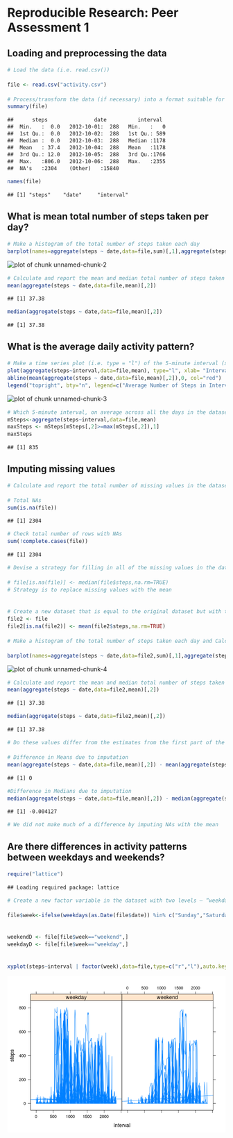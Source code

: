 # Reproducible Research: Peer Assessment 1


## Loading and preprocessing the data

```r
# Load the data (i.e. read.csv())

file <- read.csv("activity.csv")

# Process/transform the data (if necessary) into a format suitable for your analysis
summary(file)
```

```
##      steps               date          interval   
##  Min.   :  0.0   2012-10-01:  288   Min.   :   0  
##  1st Qu.:  0.0   2012-10-02:  288   1st Qu.: 589  
##  Median :  0.0   2012-10-03:  288   Median :1178  
##  Mean   : 37.4   2012-10-04:  288   Mean   :1178  
##  3rd Qu.: 12.0   2012-10-05:  288   3rd Qu.:1766  
##  Max.   :806.0   2012-10-06:  288   Max.   :2355  
##  NA's   :2304    (Other)   :15840
```

```r
names(file)
```

```
## [1] "steps"    "date"     "interval"
```

## What is mean total number of steps taken per day?

```r
# Make a histogram of the total number of steps taken each day
barplot(names=aggregate(steps ~ date,data=file,sum)[,1],aggregate(steps ~ date,data=file,sum)[,2], xlab="Date", ylab="Total Number of Steps")
```

![plot of chunk unnamed-chunk-2](./PA1_template_files/figure-html/unnamed-chunk-2.png) 

```r
# Calculate and report the mean and median total number of steps taken per day
mean(aggregate(steps ~ date,data=file,mean)[,2])
```

```
## [1] 37.38
```

```r
median(aggregate(steps ~ date,data=file,mean)[,2])
```

```
## [1] 37.38
```




## What is the average daily activity pattern?

```r
# Make a time series plot (i.e. type = "l") of the 5-minute interval (x-axis) and the average number of steps taken, averaged across all days (y-axis)
plot(aggregate(steps~interval,data=file,mean), type="l", xlab= "Interval (minutes)", ylab="Average Number of Steps", col="blue")
abline(mean(aggregate(steps ~ date,data=file,mean)[,2]),0, col="red")
legend("topright", bty="n", legend=c("Average Number of Steps in Interval","Average Number of Steps Across all Days"),lty=c(1,1),col=c("blue","red"))
```

![plot of chunk unnamed-chunk-3](./PA1_template_files/figure-html/unnamed-chunk-3.png) 

```r
# Which 5-minute interval, on average across all the days in the dataset, contains the maximum number of steps?
mSteps<-aggregate(steps~interval,data=file,mean)
maxSteps <- mSteps[mSteps[,2]>=max(mSteps[,2]),1]
maxSteps
```

```
## [1] 835
```

## Imputing missing values

```r
# Calculate and report the total number of missing values in the dataset (i.e. the total number of rows with NAs)

# Total NAs
sum(is.na(file))
```

```
## [1] 2304
```

```r
# Check total number of rows with NAs
sum(!complete.cases(file))
```

```
## [1] 2304
```

```r
# Devise a strategy for filling in all of the missing values in the dataset. The strategy does not need to be sophisticated. For example, you could use the mean/median for that day, or the mean for that 5-minute interval, etc.

# file[is.na(file)] <- median(file$steps,na.rm=TRUE)
# Strategy is to replace missing values with the mean


# Create a new dataset that is equal to the original dataset but with the missing data filled in.
file2 <- file
file2[is.na(file2)] <- mean(file2$steps,na.rm=TRUE)

# Make a histogram of the total number of steps taken each day and Calculate and report the mean and median total number of steps taken per day. Do these values differ from the estimates from the first part of the assignment? What is the impact of imputing missing data on the estimates of the total daily number of steps?

barplot(names=aggregate(steps ~ date,data=file2,sum)[,1],aggregate(steps ~ date,data=file2,sum)[,2], xlab="Date", ylab="Total Number of Steps")
```

![plot of chunk unnamed-chunk-4](./PA1_template_files/figure-html/unnamed-chunk-4.png) 

```r
# Calculate and report the mean and median total number of steps taken per day
mean(aggregate(steps ~ date,data=file2,mean)[,2])
```

```
## [1] 37.38
```

```r
median(aggregate(steps ~ date,data=file2,mean)[,2])
```

```
## [1] 37.38
```

```r
# Do these values differ from the estimates from the first part of the assignment? What is the impact of imputing missing data on the estimates of the total daily number of steps?

# Difference in Means due to imputation
mean(aggregate(steps ~ date,data=file,mean)[,2]) - mean(aggregate(steps ~ date,data=file2,mean)[,2])
```

```
## [1] 0
```

```r
#Difference in Medians due to imputation
median(aggregate(steps ~ date,data=file,mean)[,2]) - median(aggregate(steps ~ date,data=file2,mean)[,2])
```

```
## [1] -0.004127
```

```r
# We did not make much of a difference by imputing NAs with the mean
```


## Are there differences in activity patterns between weekdays and weekends?


```r
require("lattice")
```

```
## Loading required package: lattice
```

```r
# Create a new factor variable in the dataset with two levels – “weekday” and “weekend” indicating whether a given date is a weekday or weekend day.

file$week<-ifelse(weekdays(as.Date(file$date)) %in% c("Sunday","Saturday"), "weekend","weekday")


weekendD <- file[file$week=="weekend",]
weekdayD <- file[file$week=="weekday",]


xyplot(steps~interval | factor(week),data=file,type=c("r","l"),auto.key=list(lines=TRUE))
```

![plot of chunk unnamed-chunk-5](./PA1_template_files/figure-html/unnamed-chunk-5.png) 
